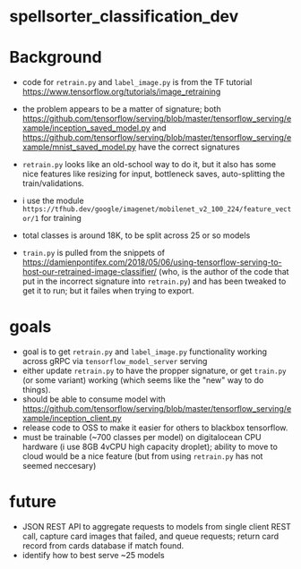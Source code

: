 # spellsorter_classification_dev

# Background

- code for `retrain.py` and `label_image.py` is from the TF tutorial https://www.tensorflow.org/tutorials/image_retraining

- the problem appears to be a matter of signature; both https://github.com/tensorflow/serving/blob/master/tensorflow_serving/example/inception_saved_model.py and https://github.com/tensorflow/serving/blob/master/tensorflow_serving/example/mnist_saved_model.py have the correct signatures
- `retrain.py` looks like an old-school way to do it, but it also has some nice features like resizing for input, bottleneck saves, auto-splitting the train/validations.
- i use the module `https://tfhub.dev/google/imagenet/mobilenet_v2_100_224/feature_vector/1` for training
- total classes is around 18K, to be split across 25 or so models
- `train.py` is pulled from the snippets of https://damienpontifex.com/2018/05/06/using-tensorflow-serving-to-host-our-retrained-image-classifier/ (who, is the author of the code that put in the incorrect signature into `retrain.py`) and has been tweaked to get it to run; but it failes when trying to export.

# goals

- goal is to get `retrain.py` and `label_image.py` functionality working across gRPC via `tensorflow_model_server` serving
- either update `retrain.py` to have the propper signature, or get `train.py` (or some variant) working (which seems like the "new" way to do things). 
- should be able to consume model with https://github.com/tensorflow/serving/blob/master/tensorflow_serving/example/inception_client.py
- release code to OSS to make it easier for others to blackbox tensorflow.
- must be trainable (~700 classes per model) on digitalocean CPU hardware (i use 8GB 4vCPU high capacity droplet); ability to move to cloud would be a nice feature (but from using `retrain.py` has not seemed neccesary)

# future

- JSON REST API to aggregate requests to models from single client REST call, capture card images that failed, and queue requests; return card record from cards database if match found. 
- identify how to best serve ~25 models 

